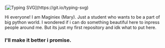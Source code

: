 [![Typing SVG](https://readme-typing-svg.herokuapp.com?font=Koulen&size=40&duration=5037&color=2F2EF7&background=1E42FF00&multiline=true&lines=Oh%2C+thahts+a+big+start.)](https://git.io/typing-svg)

Hi everyone! I am Maginiex (Mary). Just a student who wants to be a part of big python world.
I wondered if i can do something beautiful here to inpress people around me.
But its just my first repository and idk what to put here.
### I'll make it better i promise.
